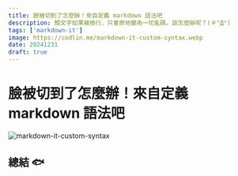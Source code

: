 ```yaml
---
title: 臉被切到了怎麼辦！來自定義 markdown 語法吧
description: 顏文字如果被換行，只會原地變為一坨亂碼，該怎麼辦呢？(＃°Д°)
tags: ['markdown-it']
image: https://codlin.me/markdown-it-custom-syntax.webp
date: 20241231
draft: true
---
```


# 臉被切到了怎麼辦！來自定義 markdown 語法吧

![markdown-it-custom-syntax](/markdown-it-custom-syntax.webp)

## 總結 🐟
